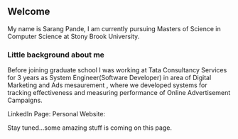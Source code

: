 ## Welcome

My name is Sarang Pande, I am currently pursuing Masters of Science in Computer Science at Stony Brook University.

### Little background about me

Before joining graduate school I was working at Tata Consultancy Services for 3 years as System Engineer(Software Developer) in area of Digital Marketing and Ads mesaurement , where we developed systems for tracking effectiveness and measuring performance of Online Advertisement Campaigns.

LinkedIn Page:
Personal Website: 

Stay tuned...some amazing stuff is coming on this page.
